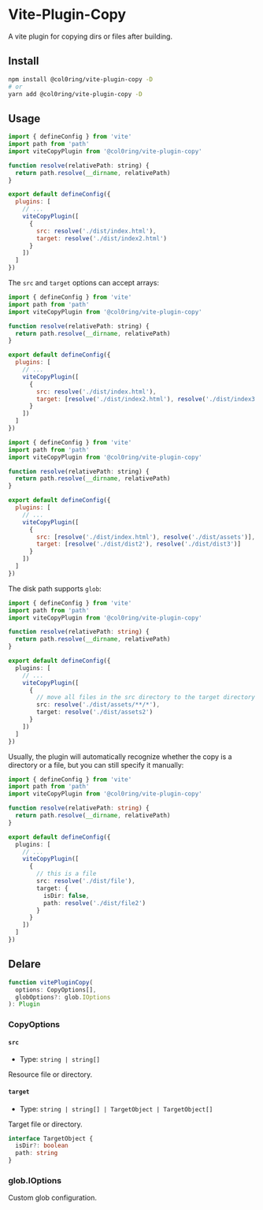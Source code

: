 # Vite-Plugin-Copy

A vite plugin for copying dirs or files after building.

## Install

```sh
npm install @col0ring/vite-plugin-copy -D
# or
yarn add @col0ring/vite-plugin-copy -D
```

## Usage

```js
import { defineConfig } from 'vite'
import path from 'path'
import viteCopyPlugin from '@col0ring/vite-plugin-copy'

function resolve(relativePath: string) {
  return path.resolve(__dirname, relativePath)
}

export default defineConfig({
  plugins: [
    // ...
    viteCopyPlugin([
      {
        src: resolve('./dist/index.html'),
        target: resolve('./dist/index2.html')
      }
    ])
  ]
})
```

The `src` and `target` options can accept arrays:

```js
import { defineConfig } from 'vite'
import path from 'path'
import viteCopyPlugin from '@col0ring/vite-plugin-copy'

function resolve(relativePath: string) {
  return path.resolve(__dirname, relativePath)
}

export default defineConfig({
  plugins: [
    // ...
    viteCopyPlugin([
      {
        src: resolve('./dist/index.html'),
        target: [resolve('./dist/index2.html'), resolve('./dist/index3.html')]
      }
    ])
  ]
})
```

```js
import { defineConfig } from 'vite'
import path from 'path'
import viteCopyPlugin from '@col0ring/vite-plugin-copy'

function resolve(relativePath: string) {
  return path.resolve(__dirname, relativePath)
}

export default defineConfig({
  plugins: [
    // ...
    viteCopyPlugin([
      {
        src: [resolve('./dist/index.html'), resolve('./dist/assets')],
        target: [resolve('./dist/dist2'), resolve('./dist/dist3')]
      }
    ])
  ]
})
```

The disk path supports `glob`:

```ts
import { defineConfig } from 'vite'
import path from 'path'
import viteCopyPlugin from '@col0ring/vite-plugin-copy'

function resolve(relativePath: string) {
  return path.resolve(__dirname, relativePath)
}

export default defineConfig({
  plugins: [
    // ...
    viteCopyPlugin([
      {
        // move all files in the src directory to the target directory
        src: resolve('./dist/assets/**/*'),
        target: resolve('./dist/assets2')
      }
    ])
  ]
})
```

Usually, the plugin will automatically recognize whether the copy is a directory or a file, but you can still specify it manually:

```ts
import { defineConfig } from 'vite'
import path from 'path'
import viteCopyPlugin from '@col0ring/vite-plugin-copy'

function resolve(relativePath: string) {
  return path.resolve(__dirname, relativePath)
}

export default defineConfig({
  plugins: [
    // ...
    viteCopyPlugin([
      {
        // this is a file
        src: resolve('./dist/file'),
        target: {
          isDir: false,
          path: resolve('./dist/file2')
        }
      }
    ])
  ]
})
```

## Delare

```ts
function vitePluginCopy(
  options: CopyOptions[],
  globOptions?: glob.IOptions
): Plugin
```

### CopyOptions

#### `src`

- Type: `string | string[]`

Resource file or directory.

#### `target`

- Type: `string | string[] | TargetObject | TargetObject[]`

Target file or directory.

```ts
interface TargetObject {
  isDir?: boolean
  path: string
}
```

### glob.IOptions

Custom glob configuration.

